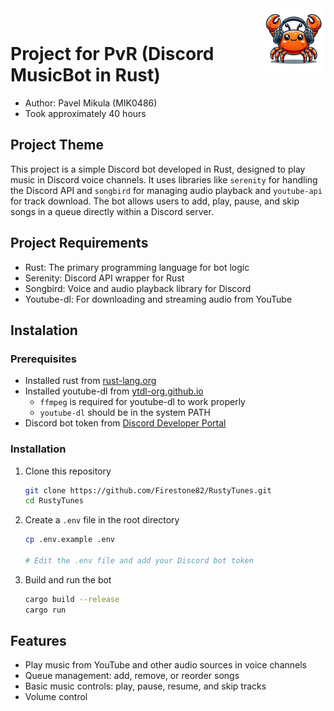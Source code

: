 <img width="20%" src="assets/icon-no-bg.png" align="right" alt="Icon">
<br>

# Project for PvR (Discord MusicBot in Rust)
- Author: Pavel Mikula (MIK0486)
- Took approximately 40 hours

## Project Theme
This project is a simple Discord bot developed in Rust, designed to play music in Discord voice channels. It uses libraries like `serenity` for handling the Discord API and `songbird` for managing audio playback and `youtube-api` for track download. The bot allows users to add, play, pause, and skip songs in a queue directly within a Discord server.

## Project Requirements
- Rust: The primary programming language for bot logic
- Serenity: Discord API wrapper for Rust
- Songbird: Voice and audio playback library for Discord
- Youtube-dl: For downloading and streaming audio from YouTube

## Instalation
### Prerequisites
- Installed rust from [rust-lang.org](https://www.rust-lang.org/tools/install)
- Installed youtube-dl from [ytdl-org.github.io](https://ytdl-org.github.io/youtube-dl/)
  - `ffmpeg` is required for youtube-dl to work properly
  - `youtube-dl` should be in the system PATH
- Discord bot token from [Discord Developer Portal](https://discord.com/developers/applications)

### Installation
1. Clone this repository
    ```bash
    git clone https://github.com/Firestone82/RustyTunes.git
    cd RustyTunes
    ```
2. Create a `.env` file in the root directory
    ```bash
    cp .env.example .env
    
    # Edit the .env file and add your Discord bot token
    ```
3. Build and run the bot
    ```bash
    cargo build --release
    cargo run
    ```

## Features
- Play music from YouTube and other audio sources in voice channels
- Queue management: add, remove, or reorder songs
- Basic music controls: play, pause, resume, and skip tracks
- Volume control